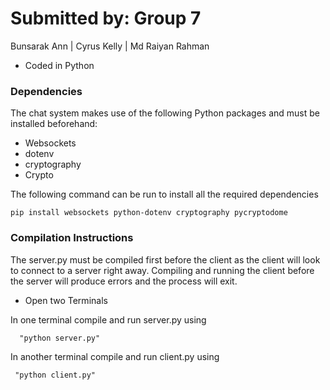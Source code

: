 # Submitted by: Group 7

Bunsarak Ann | Cyrus Kelly | Md Raiyan Rahman
 
 * Coded in Python

### Dependencies
The chat system makes use of the following Python packages and must be installed beforehand:
- Websockets
- dotenv
- cryptography
- Crypto

The following command can be run to install all the required dependencies 
```
pip install websockets python-dotenv cryptography pycryptodome
```

### Compilation Instructions
The server.py must be compiled first before the client as the client will look to connect to a server right away. Compiling and running the client before the server will produce errors and the process will exit. 

 - Open two Terminals


  In one terminal compile and run server.py using
```
  "python server.py"
```

 In another terminal compile and run client.py using
 ```
  "python client.py"
```


